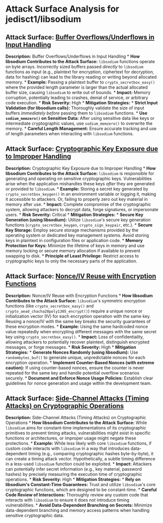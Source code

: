 # Attack Surface Analysis for jedisct1/libsodium

## Attack Surface: [Buffer Overflows/Underflows in Input Handling](./attack_surfaces/buffer_overflowsunderflows_in_input_handling.md)

**Description:** Buffer Overflows/Underflows in Input Handling
    * **How libsodium Contributes to the Attack Surface:**  `libsodium` functions operate on byte arrays. Incorrectly sized buffers passed *directly* to `libsodium` functions as input (e.g., plaintext for encryption, ciphertext for decryption, data for hashing) can lead to the library reading or writing beyond allocated memory.
    * **Example:** Passing a plaintext buffer to `crypto_secretbox_easy()` where the provided length parameter is larger than the actual allocated buffer size, causing `libsodium` to write out of bounds.
    * **Impact:** Memory corruption, potentially leading to crashes, denial of service, or arbitrary code execution.
    * **Risk Severity:** High
    * **Mitigation Strategies:**
        * **Strict Input Validation (for libsodium calls):**  Thoroughly validate the size of input buffers *immediately before* passing them to `libsodium` functions.
        * **Use `sodium_memzero()` on Sensitive Data:** After using sensitive data like keys or intermediate cryptographic values, use `sodium_memzero()` to overwrite the memory.
        * **Careful Length Management:** Ensure accurate tracking and use of length parameters when interacting with `libsodium` functions.

## Attack Surface: [Cryptographic Key Exposure due to Improper Handling](./attack_surfaces/cryptographic_key_exposure_due_to_improper_handling.md)

**Description:** Cryptographic Key Exposure due to Improper Handling
    * **How libsodium Contributes to the Attack Surface:** `libsodium` is responsible for generating and operating on sensitive cryptographic keys. Vulnerabilities arise when the application mishandles these keys *after* they are generated or provided to `libsodium`.
    * **Example:**  Storing a secret key generated by `crypto_secretbox_keygen()` in an environment variable or logging it, making it accessible to attackers. Or, failing to properly zero out key material in memory after use.
    * **Impact:** Complete compromise of the cryptographic system, allowing attackers to decrypt data, forge signatures, or impersonate users.
    * **Risk Severity:** Critical
    * **Mitigation Strategies:**
        * **Secure Key Generation (using libsodium):** Utilize `libsodium`'s secure key generation functions (`crypto_secretbox_keygen`, `crypto_sign_keypair`, etc.).
        * **Secure Key Storage:** Employ secure storage mechanisms provided by the operating system or dedicated key management systems. Avoid storing keys in plaintext in configuration files or application code.
        * **Memory Protection for Keys:** Minimize the lifetime of keys in memory and use memory locking or secure memory allocation if available to prevent swapping to disk.
        * **Principle of Least Privilege:** Restrict access to cryptographic keys to only the necessary parts of the application.

## Attack Surface: [Nonce/IV Reuse with Encryption Functions](./attack_surfaces/nonceiv_reuse_with_encryption_functions.md)

**Description:** Nonce/IV Reuse with Encryption Functions
    * **How libsodium Contributes to the Attack Surface:**  `libsodium`'s symmetric encryption functions (like `crypto_secretbox_easy()` and `crypto_aead_chacha20poly1305_encrypt()`) require a unique nonce or initialization vector (IV) for each encryption operation with the same key. Reusing a nonce/IV with the same key breaks the security guarantees of these encryption modes.
    * **Example:**  Using the same hardcoded nonce value repeatedly when encrypting different messages with the same secret key using `crypto_secretbox_easy()`.
    * **Impact:** Loss of confidentiality, allowing attackers to potentially recover plaintext, distinguish encrypted messages, or forge messages.
    * **Risk Severity:** High
    * **Mitigation Strategies:**
        * **Generate Nonces Randomly (using libsodium):**  Use `randombytes_buf()` to generate unique, unpredictable nonces for each encryption operation.
        * **Implement Counter-Based Nonces (with extreme caution):** If using counter-based nonces, ensure the counter is never repeated for the same key and handle potential overflow scenarios securely.
        * **Document and Enforce Nonce Usage Policies:** Establish clear guidelines for nonce generation and usage within the development team.

## Attack Surface: [Side-Channel Attacks (Timing Attacks) on Cryptographic Operations](./attack_surfaces/side-channel_attacks_(timing_attacks)_on_cryptographic_operations.md)

**Description:** Side-Channel Attacks (Timing Attacks) on Cryptographic Operations
    * **How libsodium Contributes to the Attack Surface:** While `libsodium` aims for constant-time implementations of its cryptographic primitives to prevent timing attacks, vulnerabilities might exist in specific functions or architectures, or improper usage might negate these protections.
    * **Example:**  While less likely with core `libsodium` functions, if custom code interacts with `libsodium` in a way that introduces data-dependent timing (e.g., comparing cryptographic hashes byte-by-byte), it can create a timing attack vector. Hypothetically, a subtle timing difference in a less-used `libsodium` function could be exploited.
    * **Impact:** Attackers can potentially infer secret information (e.g., key material, password hashes) by precisely measuring the execution time of cryptographic operations.
    * **Risk Severity:** High
    * **Mitigation Strategies:**
        * **Rely on libsodium's Constant-Time Guarantees:** Trust and utilize `libsodium`'s core cryptographic functions, which are designed to be constant-time.
        * **Careful Code Review of Interactions:**  Thoroughly review any custom code that interacts with `libsodium` to ensure it does not introduce timing vulnerabilities.
        * **Avoid Data-Dependent Branching on Secrets:**  Minimize data-dependent branching and memory access patterns when handling sensitive cryptographic data.

